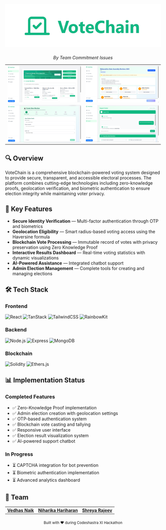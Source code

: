 <h1 align="center">
  <img src="https://github.com/NaikVedhas/VoteChain/blob/main/Frontend/public/1.png?raw=true" alt="VoteChain Logo" />
</h1>

<p align="center">
  <i>By Team Commitment Issues</i>
</p>

<table align="center">
  <tr>
    <td align="center">
      <img src="https://github.com/NaikVedhas/VoteChain/blob/main/Frontend/public/2.png?raw=true" alt="VoteChain Screenshot 1" width="400"/>
    </td>
    <td align="center">
      <img src="https://github.com/NaikVedhas/VoteChain/blob/main/Frontend/public/5.png?raw=true" alt="VoteChain Screenshot 2" width="400"/>
    </td>
  </tr>
  <tr>
    <td align="center">
      <img src="https://github.com/NaikVedhas/VoteChain/blob/main/Frontend/public/3.png?raw=true" alt="VoteChain Screenshot 3" width="400"/>
    </td>
    <td align="center">
      <img src="https://github.com/NaikVedhas/VoteChain/blob/main/Frontend/public/4.png?raw=true" alt="VoteChain Screenshot 4" width="400"/>
    </td>
  </tr>
</table>

## 🔍 Overview
VoteChain is a comprehensive blockchain-powered voting system designed to provide secure, transparent, and accessible electoral processes. The platform combines cutting-edge technologies including zero-knowledge proofs, geolocation verification, and biometric authentication to ensure election integrity while maintaining voter privacy.

## 🔐 Key Features
- **Secure Identity Verification** — Multi-factor authentication through OTP and biometrics
- **Geolocation Eligibility** — Smart radius-based voting access using the Haversine formula
- **Blockchain Vote Processing** — Immutable record of votes with privacy preservation using Zero Knowledge Proof
- **Interactive Results Dashboard** — Real-time voting statistics with dynamic visualizations
- **AI-Powered Assistance** — Integrated chatbot support
- **Admin Election Management** — Complete tools for creating and managing elections

## 🛠️ Tech Stack
### Frontend
<p>
  <img src="https://img.shields.io/badge/React-20232A?style=for-the-badge&logo=react&logoColor=61DAFB" alt="React" />
  <img src="https://img.shields.io/badge/TanStack_Query-FF4154?style=for-the-badge&logo=react-query&logoColor=white" alt="TanStack" />
  <img src="https://img.shields.io/badge/TailwindCSS-38B2AC?style=for-the-badge&logo=tailwind-css&logoColor=white" alt="TailwindCSS" />
  <img src="https://img.shields.io/badge/RainbowKit-8B5CF6?style=for-the-badge" alt="RainbowKit" />
</p>

### Backend
<p>
  <img src="https://img.shields.io/badge/Node.js-339933?style=for-the-badge&logo=nodedotjs&logoColor=white" alt="Node.js" />
  <img src="https://img.shields.io/badge/Express-000000?style=for-the-badge&logo=express&logoColor=white" alt="Express" />
  <img src="https://img.shields.io/badge/MongoDB-4EA94B?style=for-the-badge&logo=mongodb&logoColor=white" alt="MongoDB" />
</p>

### Blockchain
<p>
  <img src="https://img.shields.io/badge/Solidity-363636?style=for-the-badge&logo=solidity&logoColor=white" alt="Solidity" />
  <img src="https://img.shields.io/badge/ethers.js-3C3C3D?style=for-the-badge&logo=ethereum&logoColor=white" alt="Ethers.js" />
</p>

## 📊 Implementation Status
### Completed Features
- ✅ Zero-Knowledge Proof implementation
- ✅ Admin election creation with geolocation settings
- ✅ OTP-based authentication system
- ✅ Blockchain vote casting and tallying
- ✅ Responsive user interface
- ✅ Election result visualization system
- ✅ AI-powered support chatbot

### In Progress
- ⏳ CAPTCHA integration for bot prevention
- ⏳ Biometric authentication implementation
- ⏳ Advanced analytics dashboard

## 👥 Team
<div align="center">
  <table>
    <tr>
      <td align="center">
        <a href="https://github.com/NaikVedhas">
          <b>Vedhas Naik</b>
        </a>
      </td>
      <td align="center">
        <a href="https://github.com/niharikah005">
          <b>Niharika Hariharan</b>
        </a>
      </td>
      <td align="center">
        <a href="https://github.com/ShreyaR2">
          <b>Shreya Rajeev</b>
        </a>
      </td>
    </tr>
  </table>
</div>

<p align="center">
  <sub>Built with ❤️ during Codeshastra XI Hackathon</sub>
</p>
